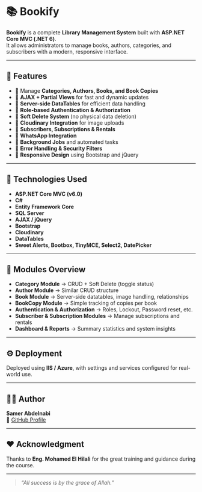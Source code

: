 # 📚 Bookify

**Bookify** is a complete **Library Management System** built with **ASP.NET Core MVC (.NET 6)**.  
It allows administrators to manage books, authors, categories, and subscribers with a modern, responsive interface.

---

## 🚀 Features

- 🔹 Manage **Categories, Authors, Books, and Book Copies**
- 🔹 **AJAX + Partial Views** for fast and dynamic updates
- 🔹 **Server-side DataTables** for efficient data handling
- 🔹 **Role-based Authentication & Authorization**
- 🔹 **Soft Delete System** (no physical data deletion)
- 🔹 **Cloudinary Integration** for image uploads
- 🔹 **Subscribers, Subscriptions & Rentals**
- 🔹 **WhatsApp Integration**
- 🔹 **Background Jobs** and automated tasks
- 🔹 **Error Handling & Security Filters**
- 🔹 **Responsive Design** using Bootstrap and jQuery

---

## 🧠 Technologies Used

- **ASP.NET Core MVC (v6.0)**
- **C#**
- **Entity Framework Core**
- **SQL Server**
- **AJAX / jQuery**
- **Bootstrap**
- **Cloudinary**
- **DataTables**
- **Sweet Alerts, Bootbox, TinyMCE, Select2, DatePicker**

---

## 🧩 Modules Overview

- **Category Module** → CRUD + Soft Delete (toggle status)  
- **Author Module** → Similar CRUD structure  
- **Book Module** → Server-side datatables, image handling, relationships  
- **BookCopy Module** → Simple tracking of copies per book  
- **Authentication & Authorization** → Roles, Lockout, Password reset, etc.  
- **Subscriber & Subscription Modules** → Manage subscriptions and rentals  
- **Dashboard & Reports** → Summary statistics and system insights  

---

## ⚙️ Deployment
Deployed using **IIS / Azure**, with settings and services configured for real-world use.

---

## 🧑‍💻 Author
**Samer Abdelnabi**  
📩 [GitHub Profile](https://github.com/samergoma0)

---

## ❤️ Acknowledgment
Thanks to **Eng. Mohamed El Hilali** for the great training and guidance during the course.

---

> _“All success is by the grace of Allah.”_
